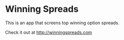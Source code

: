 # Winning Spreads

This is an app that screens top winning option spreads.

Check it out at http://winningspreads.com
